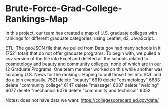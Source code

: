 # Brute-Force-Grad-College-Rankings-Map

In this project, our team has created a map of U.S. graduate colleges with rankings for different graduate categories, using Leaflet, d3, JavaScript...

ETL: The geoJSON file that we pulled from Data.gov had many schools in it (7521 total) that do not offer graduate programs. To begin with, we pulled a csv version of the file into Excel and deleted all the schools related to cosmetology and beauty and community colleges, none of which are in our 12 Graduate Programs. One team member worked on this while another was scraping U.S. News for the rankings. Hoping to pull those files into SQL and do a join eventually.
7521
delete "beauty"  6919
delete "cosmetology" 6683
delete "community college" 6147
delete "massage" 6087
delete "welding" 6077
delete "mechanics 6076
delete "community and technical" 6052


Notes: does not have data we want: https://collegescorecard.ed.gov/data/